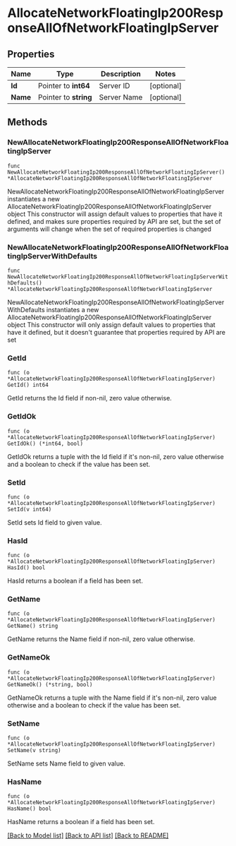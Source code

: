 # AllocateNetworkFloatingIp200ResponseAllOfNetworkFloatingIpServer

## Properties

Name | Type | Description | Notes
------------ | ------------- | ------------- | -------------
**Id** | Pointer to **int64** | Server ID | [optional] 
**Name** | Pointer to **string** | Server Name | [optional] 

## Methods

### NewAllocateNetworkFloatingIp200ResponseAllOfNetworkFloatingIpServer

`func NewAllocateNetworkFloatingIp200ResponseAllOfNetworkFloatingIpServer() *AllocateNetworkFloatingIp200ResponseAllOfNetworkFloatingIpServer`

NewAllocateNetworkFloatingIp200ResponseAllOfNetworkFloatingIpServer instantiates a new AllocateNetworkFloatingIp200ResponseAllOfNetworkFloatingIpServer object
This constructor will assign default values to properties that have it defined,
and makes sure properties required by API are set, but the set of arguments
will change when the set of required properties is changed

### NewAllocateNetworkFloatingIp200ResponseAllOfNetworkFloatingIpServerWithDefaults

`func NewAllocateNetworkFloatingIp200ResponseAllOfNetworkFloatingIpServerWithDefaults() *AllocateNetworkFloatingIp200ResponseAllOfNetworkFloatingIpServer`

NewAllocateNetworkFloatingIp200ResponseAllOfNetworkFloatingIpServerWithDefaults instantiates a new AllocateNetworkFloatingIp200ResponseAllOfNetworkFloatingIpServer object
This constructor will only assign default values to properties that have it defined,
but it doesn't guarantee that properties required by API are set

### GetId

`func (o *AllocateNetworkFloatingIp200ResponseAllOfNetworkFloatingIpServer) GetId() int64`

GetId returns the Id field if non-nil, zero value otherwise.

### GetIdOk

`func (o *AllocateNetworkFloatingIp200ResponseAllOfNetworkFloatingIpServer) GetIdOk() (*int64, bool)`

GetIdOk returns a tuple with the Id field if it's non-nil, zero value otherwise
and a boolean to check if the value has been set.

### SetId

`func (o *AllocateNetworkFloatingIp200ResponseAllOfNetworkFloatingIpServer) SetId(v int64)`

SetId sets Id field to given value.

### HasId

`func (o *AllocateNetworkFloatingIp200ResponseAllOfNetworkFloatingIpServer) HasId() bool`

HasId returns a boolean if a field has been set.

### GetName

`func (o *AllocateNetworkFloatingIp200ResponseAllOfNetworkFloatingIpServer) GetName() string`

GetName returns the Name field if non-nil, zero value otherwise.

### GetNameOk

`func (o *AllocateNetworkFloatingIp200ResponseAllOfNetworkFloatingIpServer) GetNameOk() (*string, bool)`

GetNameOk returns a tuple with the Name field if it's non-nil, zero value otherwise
and a boolean to check if the value has been set.

### SetName

`func (o *AllocateNetworkFloatingIp200ResponseAllOfNetworkFloatingIpServer) SetName(v string)`

SetName sets Name field to given value.

### HasName

`func (o *AllocateNetworkFloatingIp200ResponseAllOfNetworkFloatingIpServer) HasName() bool`

HasName returns a boolean if a field has been set.


[[Back to Model list]](../README.md#documentation-for-models) [[Back to API list]](../README.md#documentation-for-api-endpoints) [[Back to README]](../README.md)


